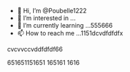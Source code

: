 - 👋 Hi, I’m @Poubelle1222
- 👀 I’m interested in ...
- 🌱 I’m currently learning ...555666
- 📫 How to reach me ...1151dcvdfdfdfx
<!---erererer666dfdf66
Poubelle1222/Poubelle1222 is a ✨ special ✨ reposdddfdffddffgfgfgg6
--->    cvcvvccvddfdfdf66
651651151651
165161
1616
